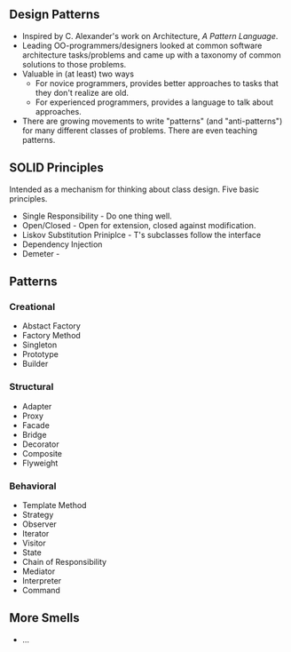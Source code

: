 Design Patterns
---------------

* Inspired by C. Alexander's work on Architecture, *A Pattern Language*.
* Leading OO-programmers/designers looked at common software architecture
  tasks/problems and came up with a taxonomy of common solutions to those
  problems.
* Valuable in (at least) two ways
    * For novice programmers, provides better approaches to
      tasks that they don't realize are old.
    * For experienced programmers, provides a language to talk about
      approaches.
* There are growing movements to write "patterns" (and "anti-patterns")
  for many different classes of problems.  There are even teaching
  patterns.

SOLID Principles
----------------

Intended as a mechanism for thinking about class design.  Five basic
principles.

* Single Responsibility - Do one thing well.
* Open/Closed - Open for extension, closed against modification.
* Liskov Substitution Priniplce - T's subclasses follow the interface
* Dependency Injection 
* Demeter -

Patterns
--------

### Creational

* Abstact Factory
* Factory Method
* Singleton
* Prototype
* Builder

### Structural

* Adapter
* Proxy
* Facade
* Bridge
* Decorator
* Composite
* Flyweight

### Behavioral

* Template Method
* Strategy
* Observer
* Iterator
* Visitor
* State
* Chain of Responsibility
* Mediator
* Interpreter
* Command

More Smells
-----------

* ...
